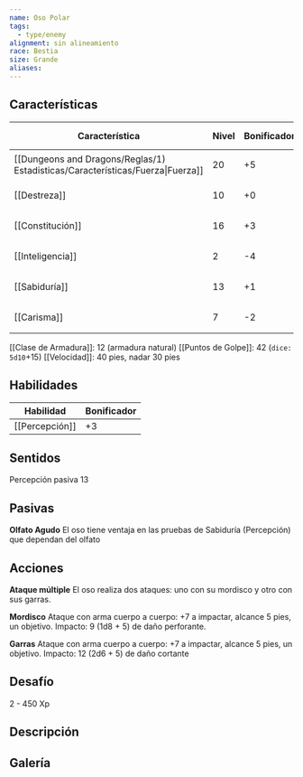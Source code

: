 ```yaml
---
name: Oso Polar
tags:
  - type/enemy
alignment: sin alineamiento
race: Bestia
size: Grande
aliases:
---
```


## Características

| Característica                                                                 | Nivel | Bonificador | Lanzar dado      |
| ------------------------------------------------------------------------------ | ----- | ----------- | ---------------- |
| [[Dungeons and Dragons/Reglas/1) Estadisticas/Características/Fuerza\|Fuerza]] | 20    | +5          | `dice: 1d20 + 0` |
| [[Destreza]]                                                                   | 10    | +0          | `dice: 1d20 + 0` |
| [[Constitución]]                                                               | 16    | +3          | `dice: 1d20 + 0` |
| [[Inteligencia]]                                                               | 2     | -4          | `dice: 1d20 + 0` |
| [[Sabiduría]]                                                                  | 13    | +1          | `dice: 1d20 + 0` |
| [[Carisma]]                                                                    | 7     | -2          | `dice: 1d20 + 0` |

[[Clase de Armadura]]: 12 (armadura natural)
[[Puntos de Golpe]]: 42 (`dice: 5d10`+15)
[[Velocidad]]: 40 pies, nadar 30 pies

## Habilidades

| Habilidad      | Bonificador |
| -------------- | ----------- |
| [[Percepción]] | +3          |

## Sentidos

Percepción pasiva 13

## Pasivas

**Olfato Agudo**
El oso tiene ventaja en las pruebas de Sabiduría (Percepción) que dependan del olfato

## Acciones

**Ataque múltiple**
El oso realiza dos ataques: uno con su mordisco y otro con sus garras.

**Mordisco**
Ataque con arma cuerpo a cuerpo: +7 a impactar, alcance 5 pies, un objetivo. 
Impacto: 9 (1d8 + 5) de daño perforante.

**Garras**
Ataque con arma cuerpo a cuerpo: +7 a impactar, alcance 5 pies, un objetivo. 
Impacto: 12 (2d6 + 5) de daño cortante

## Desafío

2 - 450 Xp

## Descripción


## Galería


